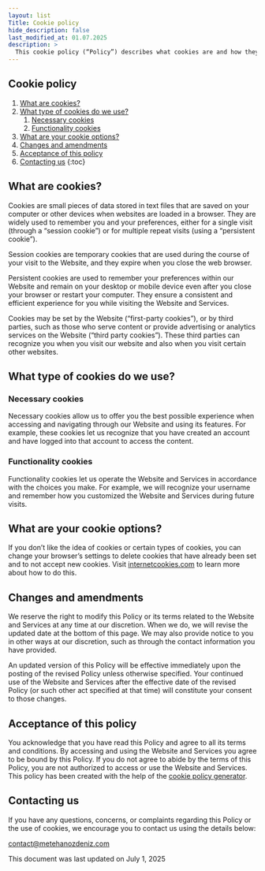 ```yaml
---
layout: list
Title: Cookie policy
hide_description: false
last_modified_at: 01.07.2025
description: >
  This cookie policy (“Policy”) describes what cookies are and how they’re being used by the <a href="https://metehanozdeniz.com" target="_blank" rel="nofollow noreferrer noopener external" plerdy-tracking-id="85986805501">metehanozdeniz.com</a>  website (“Website” or “Service”) and any of its related products and services (collectively, “Services”). This Policy is a legally binding agreement between you (“User”, “you” or “your”) and this Website operator (“Operator”, “we”, “us” or “our”). If you are entering into this Policy on behalf of a business or other legal entity, you represent that you have the authority to bind such entity to this Policy, in which case the terms “User”, “you” or “your” shall refer to such entity. If you do not have such authority, or if you do not agree with the terms of this Policy, you must not accept this Policy and may not access and use the Website and Services. You should read this Policy so you can understand the types of cookies we use, the information we collect using cookies and how that information is used. It also describes the choices available to you regarding accepting or declining the use of cookies.
---
```


## Cookie policy

1. [What are cookies?](#what-are-cookies)
2. [What type of cookies do we use?](#what-type-of-cookies-do-we-use)
   1. [Necessary cookies](#necessary-cookies)
   2. [Functionality cookies](#functionality-cookies)
3. [What are your cookie options?](#what-are-your-cookie-options)
4. [Changes and amendments](#changes-and-amendments)
5. [Acceptance of this policy](#acceptance-of-this-policy)
6. [Contacting us](#contacting-us)
{:toc}

## What are cookies?

Cookies are small pieces of data stored in text files that are saved on your computer or other devices when websites are loaded in a browser. They are widely used to remember you and your preferences, either for a single visit (through a “session cookie”) or for multiple repeat visits (using a “persistent cookie”).

Session cookies are temporary cookies that are used during the course of your visit to the Website, and they expire when you close the web browser.

Persistent cookies are used to remember your preferences within our Website and remain on your desktop or mobile device even after you close your browser or restart your computer. They ensure a consistent and efficient experience for you while visiting the Website and Services.

Cookies may be set by the Website (“first-party cookies”), or by third parties, such as those who serve content or provide advertising or analytics services on the Website (“third party cookies”). These third parties can recognize you when you visit our website and also when you visit certain other websites.

## What type of cookies do we use?

### Necessary cookies

Necessary cookies allow us to offer you the best possible experience when accessing and navigating through our Website and using its features. For example, these cookies let us recognize that you have created an account and have logged into that account to access the content.

### Functionality cookies

Functionality cookies let us operate the Website and Services in accordance with the choices you make. For example, we will recognize your username and remember how you customized the Website and Services during future visits.

## What are your cookie options?

If you don’t like the idea of cookies or certain types of cookies, you can change your browser’s settings to delete cookies that have already been set and to not accept new cookies. Visit <a href="https://www.internetcookies.com" target="_blank" ref="nofollow noreferrer noopener external" plerdy-tracking-id="71516079201">internetcookies.com</a>  to learn more about how to do this.

## Changes and amendments

We reserve the right to modify this Policy or its terms related to the Website and Services at any time at our discretion. When we do, we will revise the updated date at the bottom of this page. We may also provide notice to you in other ways at our discretion, such as through the contact information you have provided.

An updated version of this Policy will be effective immediately upon the posting of the revised Policy unless otherwise specified. Your continued use of the Website and Services after the effective date of the revised Policy (or such other act specified at that time) will constitute your consent to those changes.

## Acceptance of this policy

You acknowledge that you have read this Policy and agree to all its terms and conditions. By accessing and using the Website and Services you agree to be bound by this Policy. If you do not agree to abide by the terms of this Policy, you are not authorized to access or use the Website and Services. This policy has been created with the help of the <a href="https://www.websitepolicies.com/cookie-policy-generator" target="_blank" plerdy-tracking-id="56119860401">cookie policy generator</a>.

## Contacting us

If you have any questions, concerns, or complaints regarding this Policy or the use of cookies, we encourage you to contact us using the details below:

<a href="mailto:contact@metehanozdeniz.com" plerdy-tracking-id="38077081601">contact@metehanozdeniz.com</a>

This document was last updated on July 1, 2025